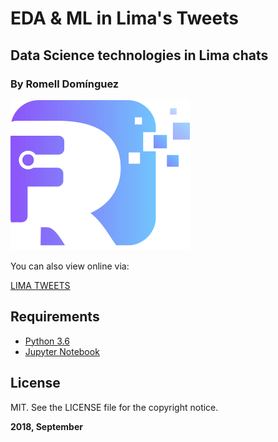 # EDA & ML in Lima's Tweets

## Data Science technologies in Lima chats

### By Romell Domínguez
[![](snapshot/icono.png)](https://www.romellfudi.com/)

You can also view online via:

[LIMA TWEETS](http://nbviewer.jupyter.org/github/romellfudi/LimaTweets_NLP_TFIDF/blob/master/Notebook.ipynb)

## Requirements

* [Python 3.6](https://www.python.org/downloads/release/python-360/)
* [Jupyter Notebook](http://jupyter.org/)

## License

MIT. See the LICENSE file for the copyright notice.

**2018, September**